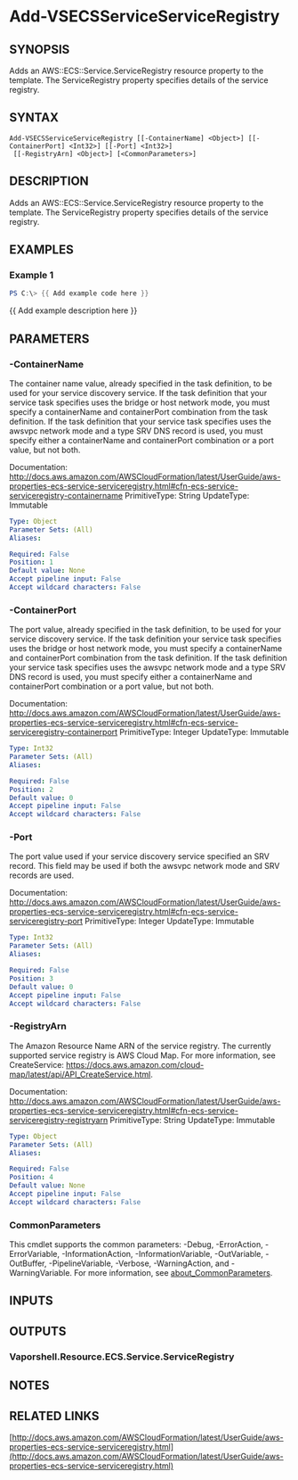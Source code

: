 # Add-VSECSServiceServiceRegistry

## SYNOPSIS
Adds an AWS::ECS::Service.ServiceRegistry resource property to the template.
The ServiceRegistry property specifies details of the service registry.

## SYNTAX

```
Add-VSECSServiceServiceRegistry [[-ContainerName] <Object>] [[-ContainerPort] <Int32>] [[-Port] <Int32>]
 [[-RegistryArn] <Object>] [<CommonParameters>]
```

## DESCRIPTION
Adds an AWS::ECS::Service.ServiceRegistry resource property to the template.
The ServiceRegistry property specifies details of the service registry.

## EXAMPLES

### Example 1
```powershell
PS C:\> {{ Add example code here }}
```

{{ Add example description here }}

## PARAMETERS

### -ContainerName
The container name value, already specified in the task definition, to be used for your service discovery service.
If the task definition that your service task specifies uses the bridge or host network mode, you must specify a containerName and containerPort combination from the task definition.
If the task definition that your service task specifies uses the awsvpc network mode and a type SRV DNS record is used, you must specify either a containerName and containerPort combination or a port value, but not both.

Documentation: http://docs.aws.amazon.com/AWSCloudFormation/latest/UserGuide/aws-properties-ecs-service-serviceregistry.html#cfn-ecs-service-serviceregistry-containername
PrimitiveType: String
UpdateType: Immutable

```yaml
Type: Object
Parameter Sets: (All)
Aliases:

Required: False
Position: 1
Default value: None
Accept pipeline input: False
Accept wildcard characters: False
```

### -ContainerPort
The port value, already specified in the task definition, to be used for your service discovery service.
If the task definition your service task specifies uses the bridge or host network mode, you must specify a containerName and containerPort combination from the task definition.
If the task definition your service task specifies uses the awsvpc network mode and a type SRV DNS record is used, you must specify either a containerName and containerPort combination or a port value, but not both.

Documentation: http://docs.aws.amazon.com/AWSCloudFormation/latest/UserGuide/aws-properties-ecs-service-serviceregistry.html#cfn-ecs-service-serviceregistry-containerport
PrimitiveType: Integer
UpdateType: Immutable

```yaml
Type: Int32
Parameter Sets: (All)
Aliases:

Required: False
Position: 2
Default value: 0
Accept pipeline input: False
Accept wildcard characters: False
```

### -Port
The port value used if your service discovery service specified an SRV record.
This field may be used if both the awsvpc network mode and SRV records are used.

Documentation: http://docs.aws.amazon.com/AWSCloudFormation/latest/UserGuide/aws-properties-ecs-service-serviceregistry.html#cfn-ecs-service-serviceregistry-port
PrimitiveType: Integer
UpdateType: Immutable

```yaml
Type: Int32
Parameter Sets: (All)
Aliases:

Required: False
Position: 3
Default value: 0
Accept pipeline input: False
Accept wildcard characters: False
```

### -RegistryArn
The Amazon Resource Name ARN of the service registry.
The currently supported service registry is AWS Cloud Map.
For more information, see CreateService: https://docs.aws.amazon.com/cloud-map/latest/api/API_CreateService.html.

Documentation: http://docs.aws.amazon.com/AWSCloudFormation/latest/UserGuide/aws-properties-ecs-service-serviceregistry.html#cfn-ecs-service-serviceregistry-registryarn
PrimitiveType: String
UpdateType: Immutable

```yaml
Type: Object
Parameter Sets: (All)
Aliases:

Required: False
Position: 4
Default value: None
Accept pipeline input: False
Accept wildcard characters: False
```

### CommonParameters
This cmdlet supports the common parameters: -Debug, -ErrorAction, -ErrorVariable, -InformationAction, -InformationVariable, -OutVariable, -OutBuffer, -PipelineVariable, -Verbose, -WarningAction, and -WarningVariable. For more information, see [about_CommonParameters](http://go.microsoft.com/fwlink/?LinkID=113216).

## INPUTS

## OUTPUTS

### Vaporshell.Resource.ECS.Service.ServiceRegistry
## NOTES

## RELATED LINKS

[http://docs.aws.amazon.com/AWSCloudFormation/latest/UserGuide/aws-properties-ecs-service-serviceregistry.html](http://docs.aws.amazon.com/AWSCloudFormation/latest/UserGuide/aws-properties-ecs-service-serviceregistry.html)

